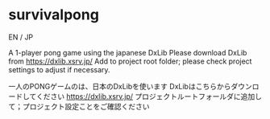 # survivalpong

EN / JP

A 1-player pong game using the japanese DxLib
Please download DxLib from https://dxlib.xsrv.jp/
Add to project root folder; please check project settings to adjust if necessary.

一人のPONGゲームのは、日本のDxLibを使います
DxLibはこちらからダウンロードしてください https://dxlib.xsrv.jp/
プロジェクトルートフォールダに追加して；プロジェクト設定ことをご確認ください
